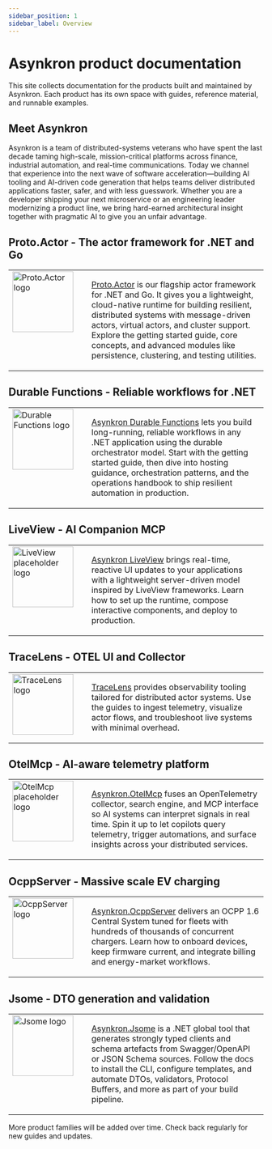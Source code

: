 ```yaml
---
sidebar_position: 1
sidebar_label: Overview
---
```


# Asynkron product documentation

This site collects documentation for the products built and maintained by Asynkron. Each product has its own space with guides, reference material, and runnable examples.

## Meet Asynkron

Asynkron is a team of distributed-systems veterans who have spent the last decade taming high-scale, mission-critical platforms across finance, industrial automation, and real-time communications. Today we channel that experience into the next wave of software acceleration—building AI tooling and AI-driven code generation that helps teams deliver distributed applications faster, safer, and with less guesswork. Whether you are a developer shipping your next microservice or an engineering leader modernizing a product line, we bring hard-earned architectural insight together with pragmatic AI to give you an unfair advantage.

## Proto.Actor - The actor framework for .NET and Go

<table>
  <tr>
    <td width="140" valign="top">
      <img src="/img/protoactor-logo.png" alt="Proto.Actor logo" width="120" />
    </td>
    <td valign="top">
      <p><a href="./ProtoActor/index.md">Proto.Actor</a> is our flagship actor framework for .NET and Go. It gives you a lightweight, cloud-native runtime for building resilient, distributed systems with message-driven actors, virtual actors, and cluster support. Explore the getting started guide, core concepts, and advanced modules like persistence, clustering, and testing utilities.</p>
    </td>
  </tr>
</table>

## Durable Functions - Reliable workflows for .NET

<table>
  <tr>
    <td width="140" valign="top">
      <img src="/img/durable-functions-logo.svg" alt="Durable Functions logo" width="120" />
    </td>
    <td valign="top">
      <p><a href="./DurableFunctions/index.md">Asynkron Durable Functions</a> lets you build long-running, reliable workflows in any .NET application using the durable orchestrator model. Start with the getting started guide, then dive into hosting guidance, orchestration patterns, and the operations handbook to ship resilient automation in production.</p>
    </td>
  </tr>
</table>

## LiveView - AI Companion MCP

<table>
  <tr>
    <td width="140" valign="top">
      <img src="/img/fake-logo4.png" alt="LiveView placeholder logo" width="120" />
    </td>
    <td valign="top">
      <p><a href="./LiveView/index.md">Asynkron LiveView</a> brings real-time, reactive UI updates to your applications with a lightweight server-driven model inspired by LiveView frameworks. Learn how to set up the runtime, compose interactive components, and deploy to production.</p>
    </td>
  </tr>
</table>

## TraceLens - OTEL UI and Collector

<table>
  <tr>
    <td width="140" valign="top">
      <img src="/img/tracelens-logo.png" alt="TraceLens logo" width="120" />
    </td>
    <td valign="top">
      <p><a href="./TraceLens/index.md">TraceLens</a> provides observability tooling tailored for distributed actor systems. Use the guides to ingest telemetry, visualize actor flows, and troubleshoot live systems with minimal overhead.</p>
    </td>
  </tr>
</table>

## OtelMcp - AI-aware telemetry platform

<table>
  <tr>
    <td width="140" valign="top">
      <img src="/img/fake-logo1.png" alt="OtelMcp placeholder logo" width="120" />
    </td>
    <td valign="top">
      <p><a href="./OtelMcp/index.md">Asynkron.OtelMcp</a> fuses an OpenTelemetry collector, search engine, and MCP interface so AI systems can interpret signals in real time. Spin it up to let copilots query telemetry, trigger automations, and surface insights across your distributed services.</p>
    </td>
  </tr>
</table>

## OcppServer - Massive scale EV charging

<table>
  <tr>
    <td width="140" valign="top">
      <img src="/img/ocpp-server.png" alt="OcppServer logo" width="120" />
    </td>
    <td valign="top">
      <p><a href="./OcppServer/index.md">Asynkron.OcppServer</a> delivers an OCPP 1.6 Central System tuned for fleets with hundreds of thousands of concurrent chargers. Learn how to onboard devices, keep firmware current, and integrate billing and energy-market workflows.</p>
    </td>
  </tr>
</table>

## Jsome - DTO generation and validation

<table>
  <tr>
    <td width="140" valign="top">
      <img src="/img/jsome-logo.png" alt="Jsome logo" width="120" />
    </td>
    <td valign="top">
      <p><a href="./Jsome/index.md">Asynkron.Jsome</a> is a .NET global tool that generates strongly typed clients and schema artefacts from Swagger/OpenAPI or JSON Schema sources. Follow the docs to install the CLI, configure templates, and automate DTOs, validators, Protocol Buffers, and more as part of your build pipeline.</p>
    </td>
  </tr>
</table>

More product families will be added over time. Check back regularly for new guides and updates.
